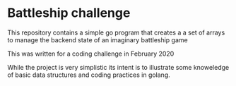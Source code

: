 # Battleship challenge
This repository contains a simple go program that creates a 
a set of arrays to manage the backend state of an imaginary battleship game

This was written for a coding challenge in February 2020

While the project is very simplistic its intent is to illustrate some knoweledge of basic data structures
and coding practices in golang.
